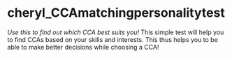 # cheryl_CCAmatchingpersonalitytest
*Use this to find out which CCA best suits you!*
This simple test will help you to find CCAs based on your skills and interests. This thus helps you to be able to make better decisions while choosing a CCA!
